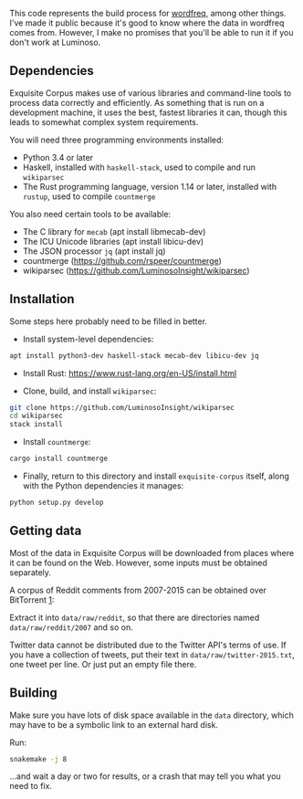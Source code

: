 This code represents the build process for [wordfreq][], among other things.
I've made it public because it's good to know where the data in wordfreq comes
from. However, I make no promises that you'll be able to run it if you don't
work at Luminoso.

[wordfreq]: https://github.com/LuminosoInsight/wordfreq

## Dependencies

Exquisite Corpus makes use of various libraries and command-line tools to
process data correctly and efficiently. As something that is run on a
development machine, it uses the best, fastest libraries it can, though this
leads to somewhat complex system requirements.

You will need three programming environments installed:

- Python 3.4 or later
- Haskell, installed with `haskell-stack`, used to compile and run `wikiparsec`
- The Rust programming language, version 1.14 or later, installed with `rustup`,
  used to compile `countmerge`

You also need certain tools to be available:

- The C library for `mecab` (apt install libmecab-dev)
- The ICU Unicode libraries (apt install libicu-dev)
- The JSON processor `jq` (apt install jq)
- countmerge (https://github.com/rspeer/countmerge)
- wikiparsec (https://github.com/LuminosoInsight/wikiparsec)


## Installation

Some steps here probably need to be filled in better.

- Install system-level dependencies:

```sh
apt install python3-dev haskell-stack mecab-dev libicu-dev jq
```

- Install Rust: https://www.rust-lang.org/en-US/install.html

- Clone, build, and install `wikiparsec`:

```sh
git clone https://github.com/LuminosoInsight/wikiparsec
cd wikiparsec
stack install
```

- Install `countmerge`:

```sh
cargo install countmerge
```

- Finally, return to this directory and install `exquisite-corpus` itself,
  along with the Python dependencies it manages:

```sh
python setup.py develop
```

## Getting data

Most of the data in Exquisite Corpus will be downloaded from places where it
can be found on the Web. However, some inputs must be obtained separately.

A corpus of Reddit comments from 2007-2015 can be obtained over BitTorrent [1]:

[1]: https://www.reddit.com/r/datasets/comments/3bxlg7/i_have_every_publicly_available_reddit_comment/

Extract it into `data/raw/reddit`, so that there are directories named `data/raw/reddit/2007` and so on.

Twitter data cannot be distributed due to the Twitter API's terms of use. If
you have a collection of tweets, put their text in `data/raw/twitter-2015.txt`,
one tweet per line. Or just put an empty file there.


## Building

Make sure you have lots of disk space available in the `data` directory, which
may have to be a symbolic link to an external hard disk.

Run:

```sh
snakemake -j 8
```

...and wait a day or two for results, or a crash that may tell you what you need to fix.
